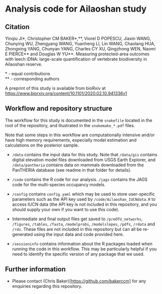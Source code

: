 # Analysis code for Ailaoshan study

## Citation

Yinqiu JI\*, Christopher CM BAKER\*,\*\*, Viorel D POPESCU, Jiaxin WANG, Chunying WU, Zhengyang WANG, Yuanheng LI, Lin WANG, Chaolang HUA, Zhongxing YANG, Chunyan YANG, Charles CY XU, Qingzhong WEN, Naomi E PIERCE\*\* and Douglas W YU\*\*. Measuring protected-area outcomes with leech iDNA: large-scale quantification of vertebrate biodiversity in Ailaoshan reserve.

\* - equal contributions<br/>
\*\* - corresponding authors

A preprint of this study is available from bioRxiv at https://www.biorxiv.org/content/10.1101/2020.02.10.941336v1

## Workflow and repository structure

The workflow for this study is documented in the `snakefile` located in the root of the repository, and illustrated in the `snakemake_*.pdf` files.

Note that some steps in this workflow are computationally intensive and/or have high memory requirements, especially model estimation and calculations on the posterior sample.

 - `/data` contains the input data for this study. Note that `/data/gis` contains digital elevation model files downloaded from USGS Earth Explorer, and `/data/pantheria` contains data on mammals downloaded from the PanTHERIA database (see readme in that folder for details).

 - `/code` contains the R code for our analysis. `/jags` contains the JAGS code for the multi-species occupancy models.

 - `/config` contains `config.yaml` which may be used to store user-specific parameters such as the API key used by `/code/Ailaoshan_IUCNdata.R` to access IUCN data (the API key is not included in this repository, and you should supply your own if you want to use this code).

 - Intermediate and final output files get saved to `/preOTU_networks`, `/figures`, `/tables`, `/fasta`, `/modelprobs`, `/modelslopes`, `/pdfs`, `/rdata` and `/rds`. These files are not included in this repository but can all be re-generated using the input data and code provided here.

 - `/sessioninfo` contains information about the R packages loaded when running the code in this workflow. This may be particularly helpful if you need to identify the specific version of any package that we used.

## Further information

- Please contact (Chris Baker)[https://github.com/bakerccm] for any enquiries regarding this repository.
